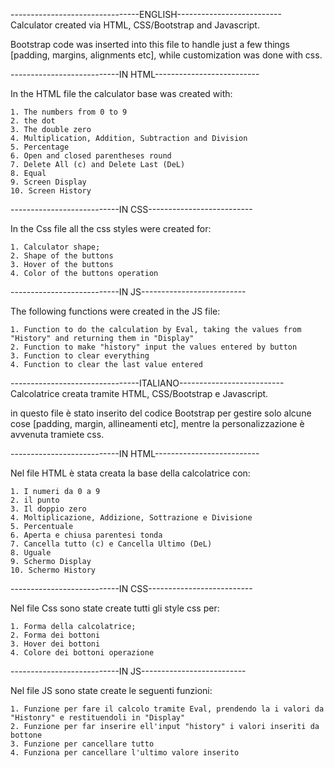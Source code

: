 --------------------------------ENGLISH--------------------------
Calculator created via HTML, CSS/Bootstrap and Javascript. 

Bootstrap code was inserted into this file to handle just a few things [padding, margins, alignments etc], while customization was done with css. 

---------------------------IN HTML--------------------------

In the HTML file the calculator base was created with: 

    1. The numbers from 0 to 9
    2. the dot
    3. The double zero
    4. Multiplication, Addition, Subtraction and Division
    5. Percentage
    6. Open and closed parentheses round
    7. Delete All (c) and Delete Last (DeL)
    8. Equal
    9. Screen Display 
    10. Screen History

---------------------------IN CSS--------------------------

In the Css file all the css styles were created for: 

    1. Calculator shape; 
    2. Shape of the buttons
    3. Hover of the buttons
    4. Color of the buttons operation


---------------------------IN JS--------------------------

The following functions were created in the JS file: 

    1. Function to do the calculation by Eval, taking the values from "History" and returning them in "Display"
    2. Function to make "history" input the values entered by button
    3. Function to clear everything
    4. Function to clear the last value entered




--------------------------------ITALIANO--------------------------
Calcolatrice creata tramite HTML, CSS/Bootstrap e Javascript. 

in questo file è stato inserito del codice Bootstrap per gestire solo alcune cose [padding, margin, allineamenti etc], mentre la personalizzazione è avvenuta tramiete css. 

---------------------------IN HTML--------------------------

Nel file HTML è stata creata la base della calcolatrice con: 

    1. I numeri da 0 a 9
    2. il punto
    3. Il doppio zero
    4. Moltiplicazione, Addizione, Sottrazione e Divisione
    5. Percentuale
    6. Aperta e chiusa parentesi tonda
    7. Cancella tutto (c) e Cancella Ultimo (DeL)
    8. Uguale
    9. Schermo Display 
    10. Schermo History

---------------------------IN CSS--------------------------

Nel file Css sono state create tutti gli style css per: 

    1. Forma della calcolatrice; 
    2. Forma dei bottoni
    3. Hover dei bottoni
    4. Colore dei bottoni operazione


---------------------------IN JS--------------------------

Nel file JS sono state create le seguenti funzioni: 

    1. Funzione per fare il calcolo tramite Eval, prendendo la i valori da "Histonry" e restituendoli in "Display"
    2. Funzione per far inserire ell'input "history" i valori inseriti da bottone
    3. Funzione per cancellare tutto
    4. Funziona per cancellare l'ultimo valore inserito
